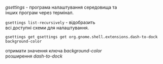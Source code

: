 *gsettings* - програма налаштування середовища та  
інших програм через термінал.  

```gsettings list-recursively``` - відобразить  
всі доступні схеми для налаштування.  

```
gsettings get gsettings get org.gnome.shell.extensions.dash-to-dock background-color
```
отримати значення ключа *background-color*  
розширення *dash-to-dock*  
